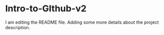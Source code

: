 # Intro-to-GIthub-v2
I am editing the README file. Adding some more details about the project description.

